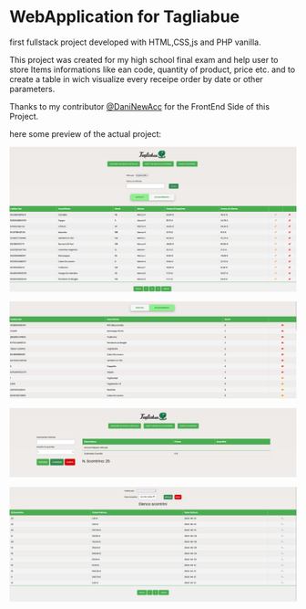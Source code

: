 # WebApplication for Tagliabue 

first fullstack project developed with HTML,CSS,js and PHP vanilla.

This project was created for my high school final exam and help user to store Items informations like ean code, quantity of product, price etc. and to create a table in wich visualize every receipe order by date or other parameters.

Thanks to my contributor [@DaniNewAcc](https://github.com/DaniNewAcc) for the FrontEnd Side of this Project.

here some preview of the actual project:

![](./Main/images/Presentation/Preview_index.png)

![](./Main/images/Presentation/Preview_index2.png)

![](./Main/images/Presentation/Preview_receipt.png)

![](./Main/images/Presentation/Preview_receiptList.png)

